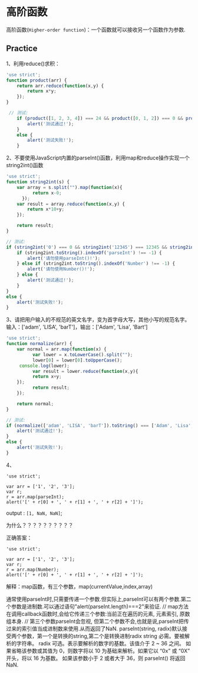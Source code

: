 # 高阶函数

高阶函数(`Higher-order function`)：一个函数就可以接收另一个函数作为参数.





## Practice

1、利用reduce()求积：

```javascript
'use strict';
function product(arr) {
    return arr.reduce(function(x,y) {
        return x*y;
    });
}

 // 测试:
    if (product([1, 2, 3, 4]) === 24 && product([0, 1, 2]) === 0 && product([99, 88, 77, 66]) === 44274384) {
        alert('测试通过!');
    }
    else {
        alert('测试失败!');
    }

```


2、不要使用JavaScript内置的parseInt()函数，利用map和reduce操作实现一个string2int()函数

```javascript
'use strict';
function string2int(s) {
    var array = s.split("").map(function(x){
          return x-0;
      });
    var result = array.reduce(function(x,y) {
        return x*10+y;
    });

    return result;
}

// 测试:
if (string2int('0') === 0 && string2int('12345') === 12345 && string2int('12300') === 12300) {
    if (string2int.toString().indexOf('parseInt') !== -1) {
        alert('请勿使用parseInt()!');
    } else if (string2int.toString().indexOf('Number') !== -1) {
        alert('请勿使用Number()!');
    } else {
        alert('测试通过!');
    }
}
else {
    alert('测试失败!');
}

```

3、请把用户输入的不规范的英文名字，变为首字母大写，其他小写的规范名字。输入：['adam', 'LISA', 'barT']，输出：['Adam', 'Lisa', 'Bart']

```javascript
'use strict';
function normalize(arr) {
    var normal = arr.map(function(x) {
          var lower = x.toLowerCase().split("");
          lower[0] = lower[0].toUpperCase();
     console.log(lower);
          var result = lower.reduce(function(x,y){
          return x+y;
    });
          return result;
    });

    return normal;
}

// 测试:
if (normalize(['adam', 'LISA', 'barT']).toString() === ['Adam', 'Lisa', 'Bart'].toString()) {
    alert('测试通过!');
}
else {
    alert('测试失败!');
}
```

4、
```
'use strict';

var arr = ['1', '2', '3'];
var r;
r = arr.map(parseInt);
alert('[' + r[0] + ', ' + r[1] + ', ' + r[2] + ']');
```

output :  `[1, NaN, NaN]`;

为什么？？？？？？？？？？

正确答案：

```
'use strict';

var arr = ['1', '2', '3'];
var r;
r = arr.map(Number);
alert('[' + r[0] + ', ' + r[1] + ', ' + r[2] + ']');
```


解释：map函数，有三个参数，map(currentValue,index,array)

通常使用parseInt时,只需要传递一个参数.但实际上,parseInt可以有两个参数.第二个参数是进制数.可以通过语句"alert(parseInt.length)===2"来验证.
// map方法在调用callback函数时,会给它传递三个参数:当前正在遍历的元素, 元素索引, 原数组本身.
// 第三个参数parseInt会忽视, 但第二个参数不会,也就是说,parseInt把传过来的索引值当成进制数来使用.从而返回了NaN.
parseInt(string, radix)默认接受两个参数，第一个是转换的string,第二个是转换进制radix
string     必需。要被解析的字符串。
radix   可选。表示要解析的数字的基数。该值介于 2 ~ 36 之间。
如果省略该参数或其值为 0，则数字将以 10 为基础来解析。如果它以 “0x” 或 “0X” 开头，将以 16 为基数。
如果该参数小于 2 或者大于 36，则 parseInt() 将返回 NaN.